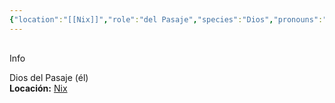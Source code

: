 ```yaml
---
{"location":"[[Nix]]","role":"del Pasaje","species":"Dios","pronouns":"él","reference":"","description":"Dios del Pasaje (él)","statblock":"","patron":"","type":"Personas","dg-publish":true,"dg-publish-dm":true,"dg-path":"Dioses/Atreos.md","permalink":"/dioses/atreos/","dgPassFrontmatter":true}
---
```


<p><span><div data-callout-metadata="" data-callout-fold="" data-callout="info" class="callout node-insert-event"><div class="callout-title" dir="auto"><div class="callout-icon"><svg width="16" height="16"></svg></div><div class="callout-title-inner">Info</div></div><div class="callout-content">
<p dir="auto">Dios del Pasaje (él)<br>
<strong>Locación:</strong> <a data-tooltip-position="top" aria-label="Lugares/Nix.md" data-href="Lugares/Nix.md" href="Lugares/Nix.md" class="internal-link" target="_blank" rel="noopener nofollow">Nix</a></p>
</div></div></span></p>